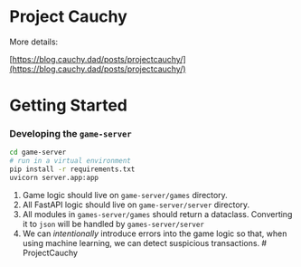 # Project Cauchy

More details:

[https://blog.cauchy.dad/posts/projectcauchy/](https://blog.cauchy.dad/posts/projectcauchy/)

# Getting Started

### Developing the `game-server`

```bash
cd game-server
# run in a virtual environment
pip install -r requirements.txt
uvicorn server.app:app
```

1. Game logic should live on `game-server/games` directory.
2. All FastAPI logic should live on `game-server/server` directory.
3. All modules in `games-server/games` should return a dataclass. Converting it to `json` will be handled by `games-server/server`
4. We can *intentionally* introduce errors into the game logic so that, when using machine learning, we can detect suspicious transactions.
#   P r o j e c t C a u c h y  
 